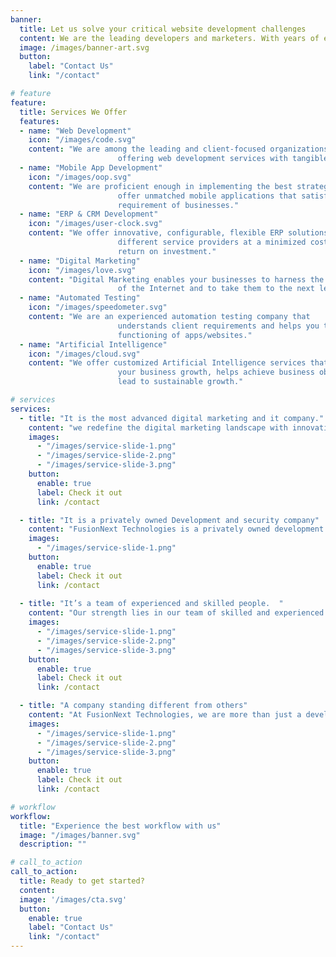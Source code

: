 ```yaml
---
banner:
  title: Let us solve your critical website development challenges
  content: We are the leading developers and marketers. With years of experience and expertise in hand we help you build your dream projects.
  image: /images/banner-art.svg
  button:
    label: "Contact Us"
    link: "/contact"

# feature
feature: 
  title: Services We Offer
  features:
  - name: "Web Development"
    icon: "/images/code.svg"
    content: "We are among the leading and client-focused organizations
						offering web development services with tangible results."
  - name: "Mobile App Development"
    icon: "/images/oop.svg"
    content: "We are proficient enough in implementing the best strategies to
						offer unmatched mobile applications that satisfy almost every
						requirement of businesses."
  - name: "ERP & CRM Development"
    icon: "/images/user-clock.svg"
    content: "We offer innovative, configurable, flexible ERP solutions to
						different service providers at a minimized cost to maximize their
						return on investment."
  - name: "Digital Marketing"
    icon: "/images/love.svg"
    content: "Digital Marketing enables your businesses to harness the power
						of the Internet and to take them to the next level."
  - name: "Automated Testing"
    icon: "/images/speedometer.svg"
    content: "We are an experienced automation testing company that
						understands client requirements and helps you to verify the
						functioning of apps/websites."
  - name: "Artificial Intelligence"
    icon: "/images/cloud.svg"
    content: "We offer customized Artificial Intelligence services that drive
						your business growth, helps achieve business objectives faster and
						lead to sustainable growth."

# services
services:
  - title: "It is the most advanced digital marketing and it company."
    content: "we redefine the digital marketing landscape with innovation, expertise, and a results-driven approach. Our team is committed to helping businesses grow and thrive in an increasingly competitive digital world.."
    images:
      - "/images/service-slide-1.png"
      - "/images/service-slide-2.png"
      - "/images/service-slide-3.png"
    button:
      enable: true
      label: Check it out
      link: /contact

  - title: "It is a privately owned Development and security company"
    content: "FusionNext Technologies is a privately owned development and security company committed to delivering cutting-edge solutions in the realms of technology, digital transformation, and cybersecuritysequat tristique eget amet, tempus eu at consecttur. Leo facilisi nunc viverra tellus. Ac laoreet sit vel consquat."
    images: 
      - "/images/service-slide-1.png"
    button:
      enable: true
      label: Check it out
      link: /contact
  
  - title: "It’s a team of experienced and skilled people.  "
    content: "Our strength lies in our team of skilled and experienced individuals who bring creativity, expertise, and innovation to every project. Together, we deliver digital marketing strategies that transform brands and achieve exceptional results"
    images:
      - "/images/service-slide-1.png"
      - "/images/service-slide-2.png"
      - "/images/service-slide-3.png"
    button:
      enable: true
      label: Check it out
      link: /contact

  - title: "A company standing different from others"
    content: "At FusionNext Technologies, we are more than just a development and security company—we are trailblazers in innovation and excellence. As a privately owned organization, we stand apart by combining our expertise with a relentless commitment to delivering solutions that drive success"
    images:
      - "/images/service-slide-1.png"
      - "/images/service-slide-2.png"
      - "/images/service-slide-3.png"
    button:
      enable: true
      label: Check it out
      link: /contact

# workflow
workflow: 
  title: "Experience the best workflow with us"
  image: "/images/banner.svg"
  description: ""

# call_to_action
call_to_action:
  title: Ready to get started?
  content:  
  image: '/images/cta.svg'
  button:
    enable: true
    label: "Contact Us"
    link: "/contact"
---
```

